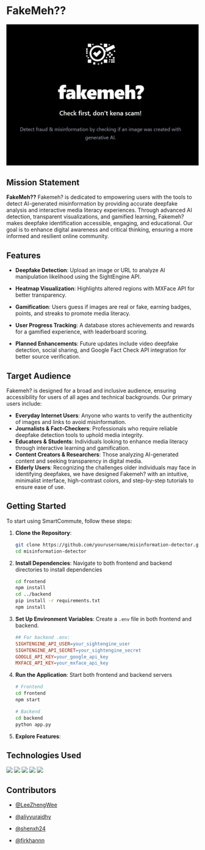 
# FakeMeh??
![alt text](./frontend/public/FakemehMain.jpg)

## Mission Statement

**FakeMeh??** Fakemeh? is dedicated to empowering users with the tools to detect AI-generated misinformation by providing accurate deepfake analysis and interactive media literacy experiences. Through advanced AI detection, transparent visualizations, and gamified learning, Fakemeh? makes deepfake identification accessible, engaging, and educational. Our goal is to enhance digital awareness and critical thinking, ensuring a more informed and resilient online community.

## Features

- **Deepfake Detection**: Upload an image or URL to analyze AI manipulation likelihood using the SightEngine API.
- **Heatmap Visualization**: Highlights altered regions with MXFace API for better transparency.
- **Gamification**: Users guess if images are real or fake, earning badges, points, and streaks to promote media literacy.
- **User Progress Tracking**: A database stores achievements and rewards for a gamified experience, with leaderboard scoring.

- **Planned Enhancements**: Future updates include video deepfake detection, social sharing, and Google Fact Check API integration for better source verification.


## Target Audience

Fakemeh? is designed for a broad and inclusive audience, ensuring accessibility for users of all ages and technical backgrounds. Our primary users include:

- **Everyday Internet Users**: Anyone who wants to verify the authenticity of images and links to avoid misinformation.
- **Journalists & Fact-Checkers**: Professionals who require reliable deepfake detection tools to uphold media integrity.
- **Educators & Students**:  Individuals looking to enhance media literacy through interactive learning and gamification.
- **Content Creators & Researchers**: Those analyzing AI-generated content and seeking transparency in digital media.
- **Elderly Users**: Recognizing the challenges older individuals may face in identifying deepfakes, we have designed Fakemeh? with an intuitive, minimalist interface, high-contrast colors, and step-by-step tutorials to ensure ease of use.



## Getting Started

To start using SmartCommute, follow these steps:

1. **Clone the Repository**:
   ```bash
   git clone https://github.com/yourusername/misinformation-detector.git
   cd misinformation-detector

2. **Install Dependencies**: Navigate to both frontend and backend directories to install dependencies
   ```bash
   cd frontend
   npm install
   cd ../backend
   pip install -r requirements.txt
   npm install

3. **Set Up Environment Variables**: Create a `.env` file in both frontend and backend.


    ```makefile
    ## For backend .env:
    SIGHTENGINE_API_USER=your_sightengine_user
    SIGHTENGINE_API_SECRET=your_sightengine_secret
    GOOGLE_API_KEY=your_google_api_key
    MXFACE_API_KEY=your_mxface_api_key
    ```

4. **Run the Application**: Start both frontend and backend servers

    ```bash
    # Frontend
    cd frontend
    npm start
    ```

     ```bash
    # Backend
    cd backend
    python app.py
    ```
5. **Explore Features**:


## Technologies Used  
  <p>
    <img src="https://img.shields.io/badge/nodejs-8b0000?style=for-the-badge&logo=node" />
    <img src="https://img.shields.io/badge/javascript-096AB0?style=for-the-badge&logo=javascript" />
    <img src="https://img.shields.io/badge/python-096AB?style=for-the-badge&logo=python" />
    <img src="https://img.shields.io/badge/react-5b7700?style=for-the-badge&logo=react" />
    <img src="https://img.shields.io/badge/npm-8096Af?style=for-the-badge&logo=npm" />


  </p>   


## Contributors
- [@LeeZhengWee](https://github.com/LeeZhengWee)

- [@aliyyuraidhy](https://github.com/aliyyuraidhy)

- [@shenxh24](https://github.com/shenxh24)

- [@firkhannn](https://github.com/firkhannn)


